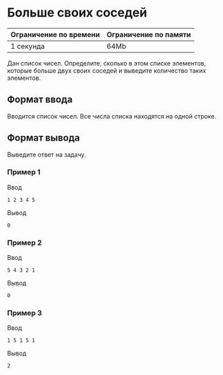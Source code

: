 # Больше своих соседей

| Ограничение по времени |  Ограничение по памяти|
|--|--|
| 1 секунда | 64Mb |

Дан список чисел. Определите, сколько в этом списке элементов, которые больше двух своих соседей и выведите количество таких элементов.

## Формат ввода

Вводится список чисел. Все числа списка находятся на одной строке.

## Формат вывода

Выведите ответ на задачу.

### Пример 1

Ввод

    1 2 3 4 5
    
Вывод

    0

### Пример 2

Ввод

    5 4 3 2 1
    
Вывод

    0

### Пример 3

Ввод

    1 5 1 5 1
    
Вывод

    2